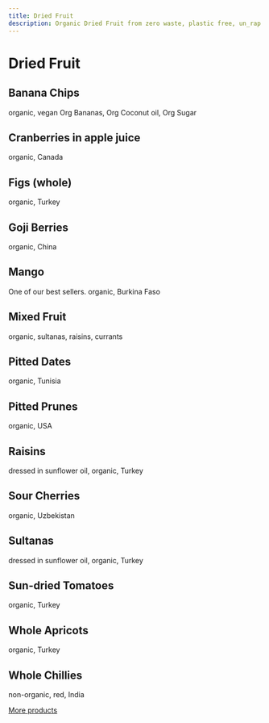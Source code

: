 ```yaml
---
title: Dried Fruit
description: Organic Dried Fruit from zero waste, plastic free, un_rap in Falmouth
---
```

# Dried Fruit

## Banana Chips

organic, vegan Org Bananas, Org Coconut oil, Org Sugar

## Cranberries in apple juice

organic, Canada

## Figs (whole)

organic, Turkey

## Goji Berries

organic, China

## Mango

One of our best sellers. organic, Burkina Faso

## Mixed Fruit

organic, sultanas, raisins, currants

## Pitted Dates

organic, Tunisia

## Pitted Prunes

organic, USA

## Raisins

dressed in sunflower oil, organic, Turkey

## Sour Cherries

organic, Uzbekistan

## Sultanas

dressed in sunflower oil, organic, Turkey

## Sun-dried Tomatoes

organic, Turkey

## Whole Apricots

organic, Turkey

## Whole Chillies

non-organic, red, India

[More products](/howto/fill-containers.html)
